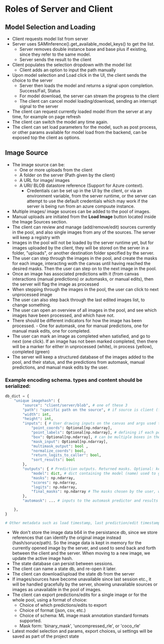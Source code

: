 # Roles of Server and Client

## Model Selection and Loading
- Client requests model list from server
- Server uses SAMInference().get_available_model_keys() to get the list. 
  - Server removes double instance base and base plus if existing, since they refer to the same model.
  - Server sends the result to the client
- Client populates the selection dropdown with the model list
  - Client adds an option to input the path manually
- Upon model selection and Load click in the UI, the client sends the choice to the server
  - Server then loads the model and returns a signal upon completion. Success/Fail, Status
  - For model download, the server can stream the progress to the client
  - The client can cancel model loading/download, sending an interrupt signal to the server
- The client can request currently loaded model lfrom the server at any time, for example on page refresh
- The client can switch the model any time again.
- The client can set load parameters for the model, such as post process, or other params available for model load from the backend, can be exposed top the client as options.

## Image Source
- The image source can be: 
  - One or more uploads from the client
  - A folder on the server (Path given by the client)
  - A URL for image/ images
  - A URI/ BLOB datastore reference (Support for Azure context). 
    - Credentials can be set up in the UI by the client, or via an environment variable, from the server runtime, or the server can attempt to use the default credentials which may work if the server is being run from an azure compuute instance.
- Multiple images/ image sources can be added to the pool of images.
- Manual uploads are initiated from the **Load Image** button located inside the Image Sources section.
- The client can review and manage (add/remove/edit) sources currently in the pool, and also single images from any of the sources. The server will keep a registry with 
- Images in the pool will not be loaded by the server runtime yet, but for images uploaded by the client, they will be stored on the server in a folder, "uploads", or another destination folder specified by the server.
- The user can step through the images in the pool, and create the masks for each image, interacting woth the canvas until having reached the desired masks. Then the user can step on to the next image in the pool. 
- Once an image has associated predictions with it (from canvas interactions (manual predictions) or automasks, or manual edits), then the server will flag the image as processed
- When stepping through the images in the pool, the user can click to next unprocessed image
- The user can also step back through the last edited images list, to change something.
- The user can open an overview of all images in the pool, and see which images have been processed, and which have not.
- There should be different indicators for how the image has been processed. - One for automask, one for manual predictions, one for manual mask edits, one for completed.
- The user can mark an image as completed when satisfied, and go to next (one click). If an image has not been marked completed, then there will be a marker for either in unprocessed (white), in process (yellow), completed (green)
- The server will keep a structured database of the images added to the pool, and their status, and the predictions from automask, manual predictions, and manual mask edits by the user.


### Example encoding schema. types and content should be serialized:

```python
db_dict = {
    "unique imagehash": {
        "source": "client/server/blob", # one of these 3
        "path": "specific path on the source", # if source is client (from upload), path here will be the upload image name
        "width": int,
        "height": int,
        "inputs": { # User drawing inputs on the canvas and args used to make the predictions
            "point_coords": Optional[np.ndarray], 
            "point_labels": Optional[np.ndarray], # defining if each point above is positive/negative
            "box": Optional[np.ndarray], # can be multiple boxes in the aray. Format example single: np.array([x1, y1, x2, y2]) or multiple: np.array([[b1x1, b1y1, b1x2, b1y2],[b2x1, b2y1, b2x2, b2y2]])
            "mask_input": Optional[np.ndarray],
            "multimask_output": bool , 
            "normalize_coords": bool,
            "return_logits_to_caller": bool,
            "sort_results": bool
        },
        "outputs": { # Prediction outputs. Returned masks. Optional: keys inside set to None if no predictions returned yet
            "model": dict, # dict containing the model (name) used to get the prediction outputs, and the other args parsed into the model (is model built with post processing or not)
            "masks": np.ndarray,
            "scores": np.ndarray,
            "logits": np.ndarray,
            "final_masks": np.ndarray # The masks chosen by the user, with edits applied by the user (refining the mask)
        },
        "automask": ... # inputs to the automask predictor and results of automask predictions if available

    },
}

# Other metadata such as load timestamp, last prediction/edit timestamp, etc. project name, creation, last edit metadate at the project level.
```

- We don't store the image data b64 in the persistance db, since we store references that can identify the original image instead (hash/soruce/path). So the image data is kept in memory for the currently opened image by the server, and used to send back and forth between the client and the server. When moving to a new image, we update the active image hash.
- The state database can persist between sessions.
- The client can name a state db, and re-open it later.
- The client can download/upload the state db from the server
- If images/sources have become unavailable since last session etc., it will be handled gracefully by the server, showing unavailable sources or images as unavailable in the pool of images.
- The client can export predictions/edits for a single image or for the whole pool, using a format of choice:
  - Choice of which predictions/edits to export
  - Choice of format (json, csv, etc.) 
  - Choice of schema: ML image mask annotation standard formats supported.
  - Mask form: 'binary_mask', 'uncompressed_rle', or 'coco_rle'
- Latest model selection and params, export choices, ui settings will be saved as part of the project state